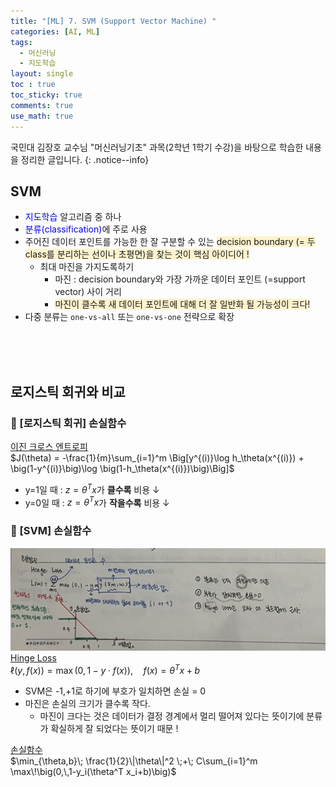 ```yaml
---
title: "[ML] 7. SVM (Support Vector Machine) "
categories: [AI, ML]
tags:
  - 머신러닝
  - 지도학습
layout: single
toc : true
toc_sticky: true
comments: true
use_math: true
---
```


국민대 김장호 교수님 "머신러닝기초" 과목(2학년 1학기 수강)을 바탕으로 학습한 내용을 정리한 글입니다.
{: .notice--info}

## SVM
- <span style="color: blue">지도학습</span> 알고리즘 중 하나
- <span style="color: blue">분류(classification)</span>에 주로 사용
- 주어진 데이터 포인트를 가능한 한 잘 구분할 수 있는 <span style="background-color: #fff3cd">decision boundary (= 두 class를 분리하는 선이나 초평면)을 찾는 것이 핵심 아이디어 !</span>
  - 최대 마진을 가지도록하기 
    - 마진 : decision boundary와 가장 가까운 데이터 포인트 (=support vector) 사이 거리
    - <span style="background-color: #fff3cd">마진이 클수록 새 데이터 포인트에 대해 더 잘 일반화 될 가능성이 크다!</span>
- 다중 분류는 `one-vs-all` 또는 `one-vs-one` 전략으로 확장

<br>
<br>
<br>

## 로지스틱 회귀와 비교
### 🐾 [로지스틱 회귀] 손실함수
<u> 이진 크로스 엔트로피 </u> <br>
$J(\theta) = -\frac{1}{m}\sum_{i=1}^m \Big[y^{(i)}\log h_\theta(x^{(i)}) + \big(1-y^{(i)}\big)\log \big(1-h_\theta(x^{(i)})\big)\Big]$
- y=1일 때 : $z=\theta^Tx$가 **클수록** 비용 ↓
- y=0일 때 : $z=\theta^Tx$가 **작을수록** 비용 ↓

### 🐾 [SVM] 손실함수
![kmeans 클러스터링 그림](/assets/images/hingeloss.png)  
<u> Hinge Loss </u> <br>
$\ell\big(y, f(x)\big)=\max\big(0,\, 1 - y\cdot f(x)\big),\quad f(x)=\theta^T x + b$
- SVM은 -1,+1로 하기에 부호가 일치하면 손실 = 0
- 마진은 손실의 크기가 클수록 작다. 
  - 마진이 크다는 것은 데이터가 결정 경계에서 멀리 떨어져 있다는 뜻이기에 분류가 확실하게 잘 되었다는 뜻이기 때문 !
  
<u> 손실함수 </u> <br>
$\min_{\theta,b}\; \frac{1}{2}\|\theta\|^2 \;+\; C\sum_{i=1}^m \max\!\big(0,\,1-y_i(\theta^T x_i+b)\big)$
